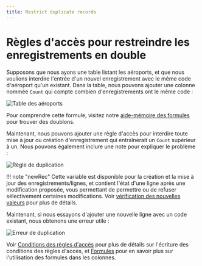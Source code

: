 ```yaml
---
title: Restrict duplicate records
---
```


# Règles d'accès pour restreindre les enregistrements en double

Supposons que nous ayons une table listant les aéroports, et que nous voulions
interdire l'entrée d'un nouvel enregistrement avec le même code d'aéroport qu'un existant.
Dans la table, nous pouvons ajouter une colonne nommée `Count` qui compte combien
d'enregistrements ont le même code :

![Table des aéroports](images/2023-01-acl-memo/access-rules-dupe-setup.png)

Pour comprendre cette formule, visitez notre [aide-mémoire des formules](../formula-cheat-sheet.md#finding-duplicates) pour trouver des doublons.

Maintenant, nous pouvons ajouter une règle d'accès pour interdire toute mise à jour ou création d'enregistrement qui entraînerait un `Count` supérieur à un. Nous pouvons également inclure une note pour expliquer le problème :

![Règle de duplication](images/2023-01-acl-memo/access-rules-dupe-rule.png)

!!! note "newRec" 
    Cette variable est disponible pour la création et la mise à jour des enregistrements/lignes, et contient l'état d'une ligne après une modification proposée, vous permettant de permettre ou de refuser sélectivement certaines modifications. Voir [vérification des nouvelles valeurs](../access-rules.md/#checking-new-values) pour plus de détails.

Maintenant, si nous essayons d'ajouter une nouvelle ligne avec un code existant, nous obtenons une erreur utile :

![Erreur de duplication](images/2023-01-acl-memo/access-rules-dupe-forbidden.png)

Voir [Conditions des règles d'accès](../access-rules.md#access-rule-conditions) pour plus de détails sur l'écriture des conditions des règles d'accès, et [Formules](../formulas.md) pour en savoir plus sur l'utilisation des formules dans les colonnes.
